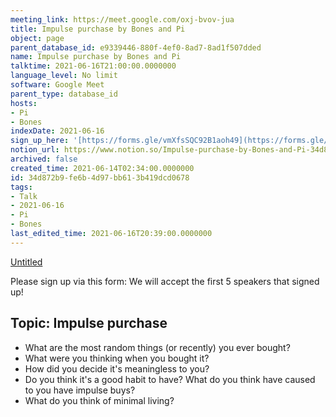 ```yaml
---
meeting_link: https://meet.google.com/oxj-bvov-jua
title: Impulse purchase by Bones and Pi
object: page
parent_database_id: e9339446-880f-4ef0-8ad7-8ad1f507dded
name: Impulse purchase by Bones and Pi
talktime: 2021-06-16T21:00:00.0000000
language_level: No limit
software: Google Meet
parent_type: database_id
hosts:
- Pi
- Bones
indexDate: 2021-06-16
sign_up_here: '[https://forms.gle/vmXfsSQC92B1aoh49](https://forms.gle/vmXfsSQC92B1aoh49)'
notion_url: https://www.notion.so/Impulse-purchase-by-Bones-and-Pi-34d872b9fe6b4d97bb613b419dcd0678
archived: false
created_time: 2021-06-14T02:34:00.0000000
id: 34d872b9-fe6b-4d97-bb61-3b419dcd0678
tags:
- Talk
- 2021-06-16
- Pi
- Bones
last_edited_time: 2021-06-16T20:39:00.0000000
---
```


[Untitled](https://www.notion.so/cd877e06ad7149f69157f2c71bad5cca)   

Please sign up via this form:
We will accept the first  5 speakers  that signed up! 


## Topic: Impulse purchase

   - What are the most random things (or recently) you ever bought?
   - What were you thinking when you bought it?
   - How did you decide it's meaningless to you?
   - Do you think it's a good habit to have? What do you think have caused to you have impulse buys?
   - What do you think of minimal living?




